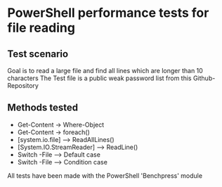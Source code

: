 # PowerShell performance tests for file reading

## Test scenario

Goal is to read a large file and find all lines which are longer than 10 characters
The Test file is a public weak password list from this Github-Repository

## Methods tested

- Get-Content -> Where-Object
- Get-Content -> foreach()
- [system.io.file] --> ReadAllLines()
- [System.IO.StreamReader] --> ReadLine()
- Switch -File --> Default case
- Switch -File --> Condition case


All tests have been made with the PowerShell 'Benchpress' module
